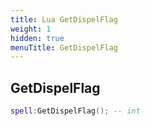 ```yaml
---
title: Lua GetDispelFlag
weight: 1
hidden: true
menuTitle: GetDispelFlag
---
```

## GetDispelFlag
```lua
spell:GetDispelFlag(); -- int
```